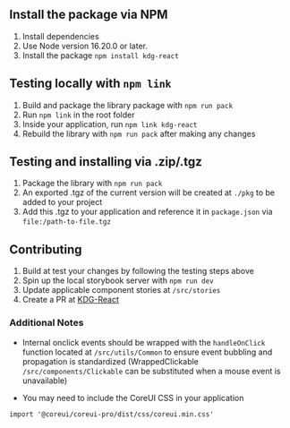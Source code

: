 ## Install the package via NPM

1. Install dependencies
2. Use Node version 16.20.0 or later.
3. Install the package `npm install kdg-react`

## Testing locally with `npm link`

1. Build and package the library package with `npm run pack`
2. Run `npm link` in the root folder
3. Inside your application, run `npm link kdg-react`
4. Rebuild the library with `npm run pack` after making any changes

## Testing and installing via .zip/.tgz

1. Package the library with `npm run pack`
2. An exported .tgz of the current version will be created at `./pkg` to be added to your project
3. Add this .tgz to your application and reference it in `package.json` via `file:/path-to-file.tgz`

## Contributing

1. Build at test your changes by following the testing steps above
2. Spin up the local storybook server with `npm run dev`
3. Update applicable component stories at `/src/stories`
4. Create a PR at [KDG-React](https://github.com/KDG-Development/KDG-React)

### Additional Notes

- Internal onclick events should be wrapped with the `handleOnClick` function located at `/src/utils/Common` to ensure event bubbling and propagation is standardized (WrappedClickable `/src/components/Clickable` can be substituted when a mouse event is unavailable)

- You may need to include the CoreUI CSS in your application

`import '@coreui/coreui-pro/dist/css/coreui.min.css'`